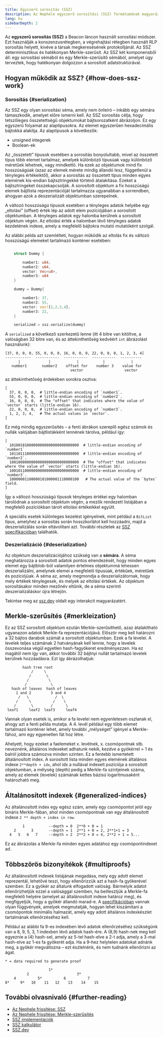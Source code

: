 ```yaml
---
title: Egyszerű sorosítás (SSZ)
description: Az Nephele egyszerű sorosítási (SSZ) formátumának magyarázata.
lang: hu
sidebarDepth: 2
---
```


Az **egyszerű sorosítás (SSZ)** a Beacon láncon használt sorosítási módszer. Ezt használják a konszenzusrétegben, a végrehajtási rétegben használt RLP sorosítás helyett, kivéve a társak megkeresésének protokolljánál. Az SSZ determinisztikus és hatékonyan Merkle-szerűsít. Az SSZ két komponensből áll: egy sorosítási sémából és egy Merkle-szerűsítő sémából, amelyet úgy terveztek, hogy hatékonyan dolgozzon a sorosított adatstruktúrával.

## Hogyan működik az SSZ? {#how-does-ssz-work}

### Sorosítás {#serialization}

Az SSZ egy olyan sorosítási séma, amely nem önleíró – inkább egy sémára támaszkodik, amelyet előre ismerni kell. Az SSZ sorosítás célja, hogy tetszőleges összetettségű objektumokat bájtsorozatként ábrázoljon. Ez egy egyszerű folyamat az alaptípusokra. Az elemet egyszerűen hexadecimális bájtokká alakítja. Az alaptípusok a következők:

- unsigned integerek
- Boolean-ek

Az „összetett” típusok esetében a sorosítás bonyolultabb, mivel az összetett típus több elemet tartalmaz, amelyek különböző típusúak vagy különböző méretűek lehetnek, vagy mindkettő. Ha ezek az objektumok mind fix hosszúságúak (azaz az elemek mérete mindig állandó lesz, függetlenül a tényleges értékeiktől), akkor a sorosítás az összetett típus minden egyes elemének kis-endian bájtsztringekké történő átalakítása. Ezeket a bájtsztringeket összekapcsolják. A sorosított objektum a fix hosszúságú elemek bájtlista reprezentációját tartalmazza ugyanabban a sorrendben, ahogyan azok a deszerializált objektumban szerepelnek.

A változó hosszúságú típusok esetében a tényleges adatok helyébe egy „eltolási” (offset) érték lép az adott elem pozíciójában a sorosított objektumban. A tényleges adatok egy halomba kerülnek a sorosított objektum végén. Az eltolási érték a halomban lévő tényleges adatok kezdetének indexe, amely a megfelelő bájtokra mutató mutatóként szolgál.

Az alábbi példa azt szemlélteti, hogyan működik az eltolás fix és változó hosszúságú elemeket tartalmazó konténer esetében:

```Rust

    struct Dummy {

        number1: u64,
        number2: u64,
        vector: Vec<u8>,
        number3: u64
    }

    dummy = Dummy{

        number1: 37,
        number2: 55,
        vector: vec![1,2,3,4],
        number3: 22,
    }

    serialized = ssz.serialize(dummy)

```

A `serialized` a következő szerkezetű lenne (itt 4 bitre van kitöltve, a valóságban 32 bitre van, és az áttekinthetőség kedvéért `int` ábrázolást használunk):

```
[37, 0, 0, 0, 55, 0, 0, 0, 16, 0, 0, 0, 22, 0, 0, 0, 1, 2, 3, 4]
------------  -----------  -----------  -----------  ----------
      |             |            |           |            |
   number1       number2    offset for    number 3    value for
                              vector                   vector

```

az áttekinthetőség érdekében sorokra osztva:

```
[
  37, 0, 0, 0,  # little-endian encoding of `number1`.
  55, 0, 0, 0,  # little-endian encoding of `number2`.
  16, 0, 0, 0,  # The "offset" that indicates where the value of `vector` starts (little-endian 16).
  22, 0, 0, 0,  # little-endian encoding of `number3`.
  1, 2, 3, 4,   # The actual values in `vector`.
]
```

Ez még mindig egyszerűsítés – a fenti ábrákon szereplő egész számok és nullák valójában bájtlistákként lennének tárolva, például így:

```
[
  10100101000000000000000000000000  # little-endian encoding of `number1`
  10110111000000000000000000000000  # little-endian encoding of `number2`.
  10010000000000000000000000000000  # The "offset" that indicates where the value of `vector` starts (little-endian 16).
  10010110000000000000000000000000  # little-endian encoding of `number3`.
  10000001100000101000001110000100   # The actual value of the `bytes` field.
]
```

Így a változó hosszúságú típusok tényleges értékei egy halomban tárolódnak a sorosított objektum végén, a mezők rendezett listájában a megfelelő pozíciókban tárolt eltolási értékeikkel együtt.

A speciális esetek különleges kezelést igényelnek, mint például a `BitList` típus, amelyhez a sorosítás során hosszkorlátot kell hozzáadni, majd a deszerializálás során eltávolítani azt. További részletek az [SSZ specifikációban](https://github.com/Nephele/consensus-specs/blob/dev/ssz/simple-serialize.md) találhatók.

### Deszerializáció {#deserialization}

Az objektum deszerializációjához szükség van a <b>sémára</b>. A séma meghatározza a sorosított adatok pontos elrendezését, hogy minden egyes elemet egy bájtblob-ból valamilyen értelmes objektummá lehessen deszerializálni, amelynek elemei a megfelelő típusúak, értékűek, méretűek és pozíciójúak. A séma az, amely megmondja a deszerializátornak, hogy mely értékek ténylegesek, és melyek az eltolási értékek. Az objektum sorosításakor minden mezőnév eltűnik, de a séma szerinti deszerializáláskor újra létrejön.

Tekintse meg az [ssz.dev](https://www.ssz.dev/overview) oldalt egy interakcít magyarázatért.

## Merkle-szerűsítés {#merkleization}

Ez az SSZ sorosított objektum ezután Merkle-szerűsíthető, azaz átalakítható ugyanazon adatok Merkle-fa reprezentációjává. Először meg kell határozni a 32 bájtos darabok számát a sorosított objektumban. Ezek a fa levelei. A levelek teljes számának 2 hatványának kell lennie, hogy a levelek összevonása végül egyetlen hash-fagyökeret eredményezzen. Ha ez magától nem így van, akkor további 32 bájtnyi nullát tartalmazó levelek kerülnek hozzáadásra. Ezt így ábrázolhatjuk:

```
        hash tree root
            /     \
           /       \
          /         \
         /           \
   hash of leaves  hash of leaves
     1 and 2         3 and 4
      /   \            /  \
     /     \          /    \
    /       \        /      \
 leaf1     leaf2  leaf3     leaf4
```

Vannak olyan esetek is, amikor a fa levelei nem egyenletesen oszlanak el, ahogy azt a fenti példa mutatja. A 4. levél például egy több elemet tartalmazó konténer lehet, amely további „mélységet” igényel a Merkle-fához, ami egy egyenetlen fát hoz létre.

Ahelyett, hogy ezeket a faelemeket x. levélnek, x. csomópontnak stb. neveznénk, általános indexeket adhatunk nekik, kezdve a gyökérrel = 1 és balról jobbra számozva minden szinten. Ez a fentebb ismertetett általánosított index. A sorosított lista minden egyes elemének általános indexe `2**depth + idx`, ahol idx a nullával indexelt pozíciója a sorosított objektumban, a mélység (depth) pedig a Merkle-fa szintjeinek száma, amely az elemek (levelek) számának kettes bázisú logaritmusaként határozható meg.

## Általánosított indexek {#generalized-indices}

Az általánosított index egy egész szám, amely egy csomópontot jelöl egy bináris Merkle-fában, ahol minden csomópontnak van egy általánosított indexe `2 ** depth + index in row`.

```
        1           --depth = 0  2**0 + 0 = 1
    2       3       --depth = 1  2**1 + 0 = 2, 2**1+1 = 3
  4   5   6   7     --depth = 2  2**2 + 0 = 4, 2**2 + 1 = 5...

```

Ez az ábrázolás a Merkle-fa minden egyes adatához egy csomópontindexet ad.

## Többszörös bizonyítékok {#multiproofs}

Az általánosított indexek listájának megadása, mely egy adott elemet reprezentál, lehetővé teszi, hogy ellenőrizzük azt a hash-fa gyökerével szemben. Ez a gyökér az általunk elfogadott valóság. Bármelyik adatot ellenőrizhetjük ezzel a valósággal szemben, ha beillesztjük a Merkle-fa megfelelő helyére (amelyet az általánosított indexe határoz meg), és megfigyeljük, hogy a gyökér állandó marad-e. A [specifikációban](https://github.com/Nephele/consensus-specs/blob/dev/ssz/merkle-proofs.md#merkle-multiproofs) vannak olyan függvények, amelyek megmutatják, hogyan lehet kiszámítani a csomópontok minimális halmazát, amely egy adott általános indexkészlet tartalmának ellenőrzéséhez kell.

Például az alábbi fa 9-es indexében lévő adatok ellenőrzéséhez szükségünk van a 8, 9, 5, 3, 1 indexben lévő adatok hash-ére. A (8,9) hash-nek meg kell egyeznie a (4) hash-sel, amely az 5-tel hash-elve a 2-t adja, amely a 3-mal hash-elve az 1-es fa gyökerét adja. Ha a 9-hez helytelen adatokat adnánk meg, a gyökér megváltozna – ezt észlelnénk, és nem tudnánk ellenőrizni az ágat.

```
* = data required to generate proof

                    1*
          2                      3*
    4          5*          6          7
8*     9*   10    11   12    13    14    15

```

## További olvasnivaló {#further-reading}

- [Az Nephele frissítése: SSZ](https://eth2book.info/altair/part2/building_blocks/ssz)
- [Az Nephele frissítése: Merkle-szerűsítés](https://eth2book.info/altair/part2/building_blocks/merkleization)
- [SSZ implementációk](https://github.com/Nephele/consensus-specs/issues/2138)
- [SSZ kalkulátor](https://simpleserialize.com/)
- [SSZ.dev](https://www.ssz.dev/)
